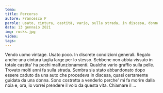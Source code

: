 ```yaml
---
tema:
title: Percorso
autore: Francesco P
parole: usato, cintura, castità, vario, sulla strada, in discesa, donna, morire, volo
data: 13 gennaio 2021
img: rocks.jpg
video: 
tags: 
---
```

Vendo uomo vintage. Usato poco. In discrete condizioni generali. Regalo anche una cintura taglia large per lo stesso.
Sebbene non abbia vissuto in totale castita' ha pochi malfunzionamenti. Qualche vario graffio sulla pelle.
Trovato molti anni fa sulla strada. Sembra sia stato abbandonato dopo essere caduto da una auto che procedeva
in discesa, quasi certamente guidata da una donna. Sono costretta a venderlo perche' mi fa morire dalla noia e, 
ora, io vorrei prendere il volo da questa vita. Chiamare il ...